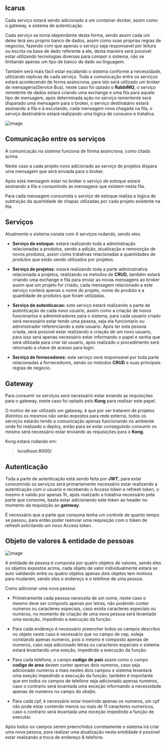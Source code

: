 ## Icarus
Cada serviço estará sendo adicionado a um container docker, assim como o gateway, e sistema de autenticação.

Cada serviço se torna idependente desta forma, sendo assim cada um deles terá seu proprio banco de dados, assim como suas proprias regras de negocios, fazendo com que apenas o serviço seja responsavel por leitura ou escrita na base de dado referente a ele, desta maneira será possivel estar utilizando tecnologias diversas para compor o sistema, não se limitando apenas um tipo de banco de dado ou linguagem.

Também será mais facil estar escalando o sistema conforme a necessidade, utilizando replicas de cada serviço. 
Toda a comunicação entre os serviços estará acontecendo de forma assincrona, para isto será utilizado um broker de mensageria(Service Bus), neste caso foi optado o **RabbiMQ**, o serviço remetente de dados estará criando uma exchange e uma fila para aquele tipo de mensagem, após determinada ação no serviço rementente será disparado uma mensagem para o broker, o serviço destinatário estará assinando a fila e à escutando, cada mensagem nova chegada na fila, o serviço destinatário estará realizando uma lógica de consumo e tratativa.

![image](https://github.com/k4im/gestao/assets/108486349/7020b8b2-d9af-491b-8cc8-f5dd42967b51)

## Comunicação entre os serviços
A comunicação no sistema funciona de forma assincrona, como citado acima. 

Neste caso a cada projeto novo adicionado ao serviço de projetos dispara uma mensagem que será enviada para o broker.

Após está mensagem estar no broker o serviço de estoque estará assinando a fila e consumindo as mensagens que existem nesta fila.

Para cada mensagem consumida o serviço de estoque realiza a lógica de subtração da quantidade de chapas utilizadas por cada projeto existente na fila. 

## Serviços

Atualmente o sistema consta com 4 serviços rodando, sendo eles:

- **Serviço de estoque:** estará realizando toda a administração relacionadas a produtos, sendo a adição, atualização e removoção de novos produtos, assim como tratativas relacionadas a quantidades de produtos que estão sendo utilizados por projetos.

* **Serviço de projetos:** estará realizando toda a parte administrativa relacionada a projetos, realizando os metodos de **CRUD,** também estará criando uma exchange e fila para enviar as novas mensagens ao broker assim que um projeto for criado, cada mensagem relacionado a este serviço conterá apenas o nome do projeto, nome do produto e a quantidade de produtos que foram utilizadas.

+ **Serviço de autenticacao:** este serviço estará realizando a parte de autenticação de cada novo usuario, assim como a criação de novos funcionarios e administradores para o sistema, para cada usuario criado será necessário estar tendo uma pessoa, seja ela funcionario ou administrador referenciando a este usuario. Após ter esta pessoa criada, será possivel estar realizando a criação de um novo usuario, para isso será apenas necessário estar informando o papel e senha que será utilizada para criar tal usuario, após realizado o procedimento será retornado a chave de acesso para login.

- **Serviço de fornecedores:** este serviço será responsavel por toda parte relacionadas a fornecedores, sendo os metodos **CRUD** e suas principais regras de negocio.

## Gateway
Para consumir os serviços será necessário estar eviando as requisições para o gateway, neste caso foi optado pelo **Kong** para realizar este papel.

O motivo de ser utilizado um gateway, é que por ser tratarem de projetos distintos os mesmos não serão expostos para rede externa, todos os serviços estarão tendo a comunicação apenas funcionando no ambiente onde foi realizado o deploy, então para se estar conseguindo consumir os mesmo será necessário estar enviando as requisições para o **Kong.**

Kong estará rodando em:
>**localhost:8000/**

## Autenticação

Toda a parte de autenticação está sendo feita por **JWT**, para estar consumindo os serviços será primariamente necessário estar realizando a autenticação com o usuario e recebendo o Access token e refresh token, o mesmo é valido por apenas 1h, 
após realizado a tratativa necessário pela parte que consome, basta estar adicionando este token ao header no momento da requisição ao **gateway**.

É necessário que a parte que consuma tenha um controle de quanto tempo se passou, para então poder reenviar uma requisição com o token de refresh solicitando um novo Access token.

## Objeto de valores & entidade de pessoas

![image](https://github.com/k4im/gestao/assets/108486349/d9f77dde-57f9-489e-9267-20b5640fffcf)

A entidade de pessoa é composta por quatro objetos de valores, sendo eles os objetos expostos acima, cada objeto de valor individualmente estará se auto validando 
entre os quatro objetos apenas dois objetos tem motivos para mudarem, sendo eles o endereço e o telefone de uma pessoa.

Como adicionar uma nova pessoa:

- Primeiramente cada pessoa necessita de um nome, neste caso o mesmo deve ser composto apenas por letras, não podendo conter numeros ou caracteres especiais, caso exista caracteres especiais ou numeros, no momento de criação de uma nova pessoa será levantado uma exceção, impedindo a execução da função.

* Para cada endereço é necessário preencher todos os campos descritos no objeto neste caso é necessário que no campo de cep, esteja constando apenas numeros, pois o mesmo é composto apenas de numeros, caso seja adicionado letras ou caracteres especiais o sistema estará levantando uma exeção, impedindo a execução da função.

+ Para cada telefone, o campo **codigo de pais** assim como o campo **codigo de area** devem conter apenas dois numeros, caso seja adicionado numeros a mais nestes dois campos o sistema levantará uma exeção impedindo a execução da função, também é importante que em todos os campos de telefone seja adicionado apenas numeros, caso o contrario será levantada uma exceção informando a necessidade apenas de numeros no campo do obejto.

+ Para cada cpf, é necessário estar inserindo apenas os numeros, um cpf não pode estar contendo menos ou mais de 11 caracteres numericos, caso o contrario será levantada uma exceção impedindo a função de executar.

Após todos os campos serem preenchidos corretamente o sistema irá criar uma nova pessoa, para realizar uma atualização nesta entdidade é possivel estar realizando a troca de endereço & telefone.



